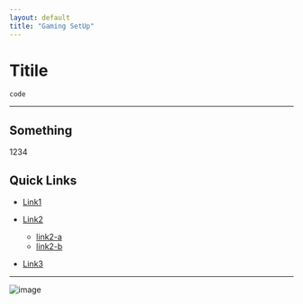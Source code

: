 ```yaml
---
layout: default
title: "Gaming SetUp"
---
```


# Titile

```
code 
```
---

## Something

1234


## Quick Links
- [Link1](installation-hacks.md)
- [Link2](package-management.md)
  - [link2-a](http://example.com)
  - [link2-b](http://example.com)
  
- [Link3](http://example.com)


---
![image](https://media.licdn.com/dms/image/v2/D4D12AQFJ-yVdJ30KQg/article-cover_image-shrink_720_1280/article-cover_image-shrink_720_1280/0/1686471202907?e=2147483647&v=beta&t=zsy_K1JLhv-k0y9RkDd9gSQi6jM3ZotbSQldM3pNpgs)


